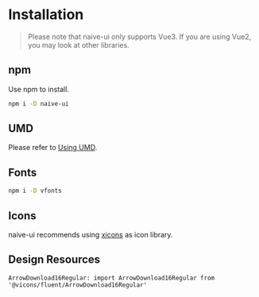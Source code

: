 <!--anchor:on-->

# Installation

> Please note that naive-ui only supports Vue3. If you are using Vue2, you may look at other libraries.

## npm

Use npm to install.

```bash
npm i -D naive-ui
```

## UMD

Please refer to [Using UMD](umd).

## Fonts

```bash
npm i -D vfonts
```

## Icons

naive-ui recommends using [xicons](https://www.xicons.org) as icon library.

## Design Resources

<n-card size="small" footer-style="text-align: center;" style="width: 420px; max-width: 100%;">
  <template #cover>
    <img src="https://naive-ui.oss-accelerate.aliyuncs.com/naive-design.png">
  </template>
  <template #footer>
    <n-button
      tag="a"
      href="https://naive-ui.oss-accelerate.aliyuncs.com/NaiveUI-Design-Library%28Square-Corner%29.sketch"
      text
      target="_blank"
      icon-placement="right"
    >
      Naive UI (Sketch)
      <template #icon>
        <n-icon >
          <ArrowDownload16Regular />
        </n-icon>
      </template>
    </n-button>
  </template>
</n-card>

```component
ArrowDownload16Regular: import ArrowDownload16Regular from '@vicons/fluent/ArrowDownload16Regular'
```

